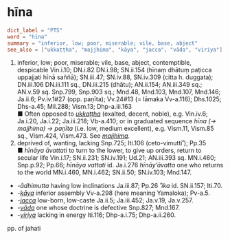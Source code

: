 # hīna

``` toml
dict_label = "PTS"
word = "hīna"
summary = "inferior, low; poor, miserable; vile, base, abject"
see_also = ["ukkaṭṭha", "majjhima", "kāya", "jacca", "vāda", "viriya"]
```

1. inferior, low; poor, miserable; vile, base, abject, contemptible, despicable Vin.i.10; DN.i.82 DN.i.98; SN.ii.154 (hīnaṃ dhātuṃ paṭicca uppajjati hīnā saññā); SN.iii.47; SN.iv.88, SN.iv.309 (citta h. duggata); DN.iii.106 DN.iii.111 sq., DN.iii.215 (dhātu); AN.ii.154; AN.iii.349 sq.; AN.v.59 sq. Snp.799, Snp.903 sq.; Mnd.48, Mnd.103, Mnd.107, Mnd.146; Ja.ii.6; Pv.iv.1#27 (opp. paṇīta); Vv.24#13 (= lāmaka Vv\-a.116); Dhs.1025; Dhs\-a.45; Mil.288; Vism.13; Dhp\-a.iii.163  
   ■ Often opposed to *[ukkaṭṭha](ukkaṭṭha.md)* (exalted, decent, noble), e.g. Vin.iv.6; Ja.i.20, Ja.i.22; Ja.iii.218; Vb\-a.410; or in graduated sequence *hīna (→ majjhima) → paṇīta* (i.e. low, medium excellent), e.g. Vism.11, Vism.85 sq., Vism.424, Vism.473. See *[majjhima](majjhima.md)*.
2. deprived of, wanting, lacking Snp.725; Iti.106 (ceto\-vimutti˚); Pp.35  
   ■ *hīnāya āvattati* to turn to the lower, to give up orders, return to secular life Vin.i.17; SN.ii.231; SN.iv.191; Ud.21; AN.iii.393 sq. MN.i.460; Snp.p.92; Pp.66; *hīnāya vattati* id. Ja.i.276 *hīnāy’āvatta* one who returns to the world MN.i.460, MN.i.462; SN.ii.50; SN.iv.103; Mnd.147.

* *\-ādhimutta* having low inclinations Ja.iii.87; Pp.26 *˚ika* id. SN.ii.157; Iti.70.
* *\-[kāya](kāya.md)* inferior assembly Vv\-a.298 (here meaning Yamaloka); Pv\-a.5.
* *\-[jacca](jacca.md)* low\-born, low\-caste Ja.ii.5; Ja.iii.452; Ja.v.19, Ja.v.257.
* *\-[vāda](vāda.md)* one whose doctrine is defective Snp.827; Mnd.167.
* *\-[viriya](viriya.md)* lacking in energy Iti.116; Dhp\-a.i.75; Dhp\-a.ii.260.

pp. of jahati

